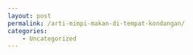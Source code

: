 ```yaml
---
layout: post
permalink: /arti-mimpi-makan-di-tempat-kondangan/
categories:
    - Uncategorized
---
```



